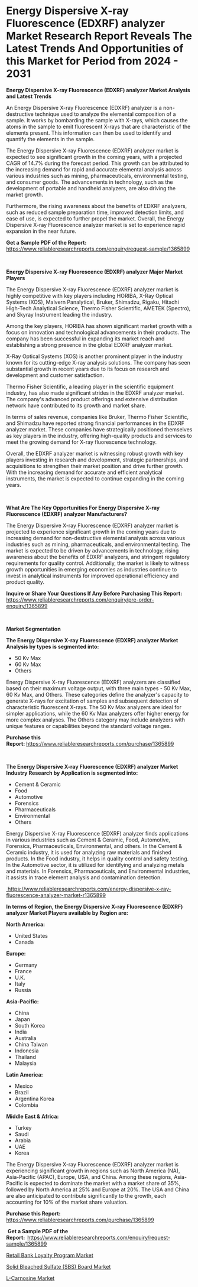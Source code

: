 <p><h1>Energy Dispersive X-ray Fluorescence (EDXRF) analyzer Market Research Report Reveals The Latest Trends And Opportunities of this Market for Period from 2024 - 2031</h1></p><p><strong>Energy Dispersive X-ray Fluorescence (EDXRF) analyzer Market Analysis and Latest Trends</strong></p>
<p><p>An Energy Dispersive X-ray Fluorescence (EDXRF) analyzer is a non-destructive technique used to analyze the elemental composition of a sample. It works by bombarding the sample with X-rays, which causes the atoms in the sample to emit fluorescent X-rays that are characteristic of the elements present. This information can then be used to identify and quantify the elements in the sample.</p><p>The Energy Dispersive X-ray Fluorescence (EDXRF) analyzer market is expected to see significant growth in the coming years, with a projected CAGR of 14.7% during the forecast period. This growth can be attributed to the increasing demand for rapid and accurate elemental analysis across various industries such as mining, pharmaceuticals, environmental testing, and consumer goods. The advancements in technology, such as the development of portable and handheld analyzers, are also driving the market growth.</p><p>Furthermore, the rising awareness about the benefits of EDXRF analyzers, such as reduced sample preparation time, improved detection limits, and ease of use, is expected to further propel the market. Overall, the Energy Dispersive X-ray Fluorescence analyzer market is set to experience rapid expansion in the near future.</p></p>
<p><strong>Get a Sample PDF of the Report:&nbsp;</strong> <a href="https://www.reliableresearchreports.com/enquiry/request-sample/1365899">https://www.reliableresearchreports.com/enquiry/request-sample/1365899</a></p>
<p>&nbsp;</p>
<p><strong>Energy Dispersive X-ray Fluorescence (EDXRF) analyzer Major Market Players</strong></p>
<p><p>The Energy Dispersive X-ray Fluorescence (EDXRF) analyzer market is highly competitive with key players including HORIBA, X-Ray Optical Systems (XOS), Malvern Panalytical, Bruker, Shimadzu, Rigaku, Hitachi High-Tech Analytical Science, Thermo Fisher Scientific, AMETEK (Spectro), and Skyray Instrument leading the industry.</p><p>Among the key players, HORIBA has shown significant market growth with a focus on innovation and technological advancements in their products. The company has been successful in expanding its market reach and establishing a strong presence in the global EDXRF analyzer market.</p><p>X-Ray Optical Systems (XOS) is another prominent player in the industry known for its cutting-edge X-ray analysis solutions. The company has seen substantial growth in recent years due to its focus on research and development and customer satisfaction.</p><p>Thermo Fisher Scientific, a leading player in the scientific equipment industry, has also made significant strides in the EDXRF analyzer market. The company's advanced product offerings and extensive distribution network have contributed to its growth and market share.</p><p>In terms of sales revenue, companies like Bruker, Thermo Fisher Scientific, and Shimadzu have reported strong financial performances in the EDXRF analyzer market. These companies have strategically positioned themselves as key players in the industry, offering high-quality products and services to meet the growing demand for X-ray fluorescence technology.</p><p>Overall, the EDXRF analyzer market is witnessing robust growth with key players investing in research and development, strategic partnerships, and acquisitions to strengthen their market position and drive further growth. With the increasing demand for accurate and efficient analytical instruments, the market is expected to continue expanding in the coming years.</p></p>
<p>&nbsp;</p>
<p><strong>What Are The Key Opportunities For Energy Dispersive X-ray Fluorescence (EDXRF) analyzer Manufacturers?</strong></p>
<p><p>The Energy Dispersive X-ray Fluorescence (EDXRF) analyzer market is projected to experience significant growth in the coming years due to increasing demand for non-destructive elemental analysis across various industries such as mining, pharmaceuticals, and environmental testing. The market is expected to be driven by advancements in technology, rising awareness about the benefits of EDXRF analyzers, and stringent regulatory requirements for quality control. Additionally, the market is likely to witness growth opportunities in emerging economies as industries continue to invest in analytical instruments for improved operational efficiency and product quality.</p></p>
<p><strong>Inquire or Share Your Questions If Any Before Purchasing This Report:</strong> <a href="https://www.reliableresearchreports.com/enquiry/pre-order-enquiry/1365899">https://www.reliableresearchreports.com/enquiry/pre-order-enquiry/1365899</a></p>
<p>&nbsp;</p>
<p><strong>Market Segmentation</strong></p>
<p><strong>The Energy Dispersive X-ray Fluorescence (EDXRF) analyzer Market Analysis by types is segmented into:</strong></p>
<p><ul><li>50 Kv Max</li><li>60 Kv Max</li><li>Others</li></ul></p>
<p><p>Energy Dispersive X-ray Fluorescence (EDXRF) analyzers are classified based on their maximum voltage output, with three main types - 50 Kv Max, 60 Kv Max, and Others. These categories define the analyzer's capacity to generate X-rays for excitation of samples and subsequent detection of characteristic fluorescent X-rays. The 50 Kv Max analyzers are ideal for simpler applications, while the 60 Kv Max analyzers offer higher energy for more complex analyses. The Others category may include analyzers with unique features or capabilities beyond the standard voltage ranges.</p></p>
<p><strong>Purchase this Report:&nbsp;</strong><a href="https://www.reliableresearchreports.com/purchase/1365899">https://www.reliableresearchreports.com/purchase/1365899</a></p>
<p>&nbsp;</p>
<p><strong>The Energy Dispersive X-ray Fluorescence (EDXRF) analyzer Market Industry Research by Application is segmented into:</strong></p>
<p><ul><li>Cement & Ceramic</li><li>Food</li><li>Automotive</li><li>Forensics</li><li>Pharmaceuticals</li><li>Environmental</li><li>Others</li></ul></p>
<p><p>Energy Dispersive X-ray Fluorescence (EDXRF) analyzer finds applications in various industries such as Cement & Ceramic, Food, Automotive, Forensics, Pharmaceuticals, Environmental, and others. In the Cement & Ceramic industry, it is used for analyzing raw materials and finished products. In the Food industry, it helps in quality control and safety testing. In the Automotive sector, it is utilized for identifying and analyzing metals and materials. In Forensics, Pharmaceuticals, and Environmental industries, it assists in trace element analysis and contamination detection.</p></p>
<p><a href="https://www.reliableresearchreports.com/energy-dispersive-x-ray-fluorescence-analyzer-market-r1365899">&nbsp;https://www.reliableresearchreports.com/energy-dispersive-x-ray-fluorescence-analyzer-market-r1365899</a></p>
<p><strong>In terms of Region, the Energy Dispersive X-ray Fluorescence (EDXRF) analyzer Market Players available by Region are:</strong></p>
<p>
    <p> <strong> North America: </strong>
        <ul>
            <li>United States</li>
            <li>Canada</li>
        </ul>
        </p> 
    <p> <strong> Europe: </strong>
        <ul>
            <li>Germany</li>
            <li>France</li>
            <li>U.K.</li>
            <li>Italy</li>
            <li>Russia</li>
        </ul>
        </p> 
    <p> <strong> Asia-Pacific: </strong>
        <ul>
            <li>China</li>
            <li>Japan</li>
            <li>South Korea</li>
            <li>India</li>
            <li>Australia</li>
            <li>China Taiwan</li>
            <li>Indonesia</li>
            <li>Thailand</li>
            <li>Malaysia</li>
        </ul>
        </p> 
    <p> <strong> Latin America: </strong>
        <ul>
            <li>Mexico</li>
            <li>Brazil</li>
            <li>Argentina Korea</li>
            <li>Colombia</li>
        </ul>
        </p> 
    <p> <strong> Middle East & Africa: </strong>
        <ul>
            <li>Turkey</li>
            <li>Saudi</li>
            <li>Arabia</li>
            <li>UAE</li>
            <li>Korea</li>
        </ul>
    </p>
    </p>
<p><p>The Energy Dispersive X-ray Fluorescence (EDXRF) analyzer market is experiencing significant growth in regions such as North America (NA), Asia-Pacific (APAC), Europe, USA, and China. Among these regions, Asia-Pacific is expected to dominate the market with a market share of 35%, followed by North America at 25% and Europe at 20%. The USA and China are also anticipated to contribute significantly to the growth, each accounting for 10% of the market share valuation.</p></p>
<p><strong>Purchase this Report: </strong><a href="https://www.reliableresearchreports.com/purchase/1365899">https://www.reliableresearchreports.com/purchase/1365899</a></p>
<p>&nbsp;<strong>Get a Sample PDF of the Report:&nbsp;&nbsp;</strong><a href="https://www.reliableresearchreports.com/enquiry/request-sample/1365899">https://www.reliableresearchreports.com/enquiry/request-sample/1365899</a></p>
<p><strong></strong></p>
<p><p><a href="https://glittery-fuchsia-86a.notion.site/Retail-Bank-Loyalty-Program-Market-Focuses-on-Market-Share-Size-and-Projected-Forecast-Till-2031-e46592e470b2499d9d200b8ed251242b">Retail Bank Loyalty Program Market</a></p><p><a href="https://circular-yam-9b9.notion.site/Solid-Bleached-Sulfate-SBS-Board-Market-Trends-and-Market-Analysis-forecasted-for-period-2024-2031-63402123aab94941aa255b7e4f92fbad">Solid Bleached Sulfate (SBS) Board Market</a></p><p><a href="https://full-wildebeest-80b.notion.site/L-Carnosine-Market-Share-Evolution-and-Market-Growth-Trends-2024-2031-d2aacf4a27134ee8b1d3209148ffd304">L-Carnosine Market</a></p></p>